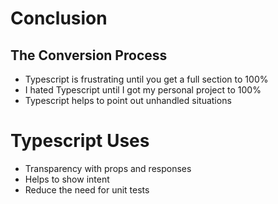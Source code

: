 # Conclusion

## The Conversion Process

- Typescript is frustrating until you get a full section to 100%
- I hated Typescript until I got my personal project to 100%
- Typescript helps to point out unhandled situations

# Typescript Uses

- Transparency with props and responses
- Helps to show intent
- Reduce the need for unit tests

